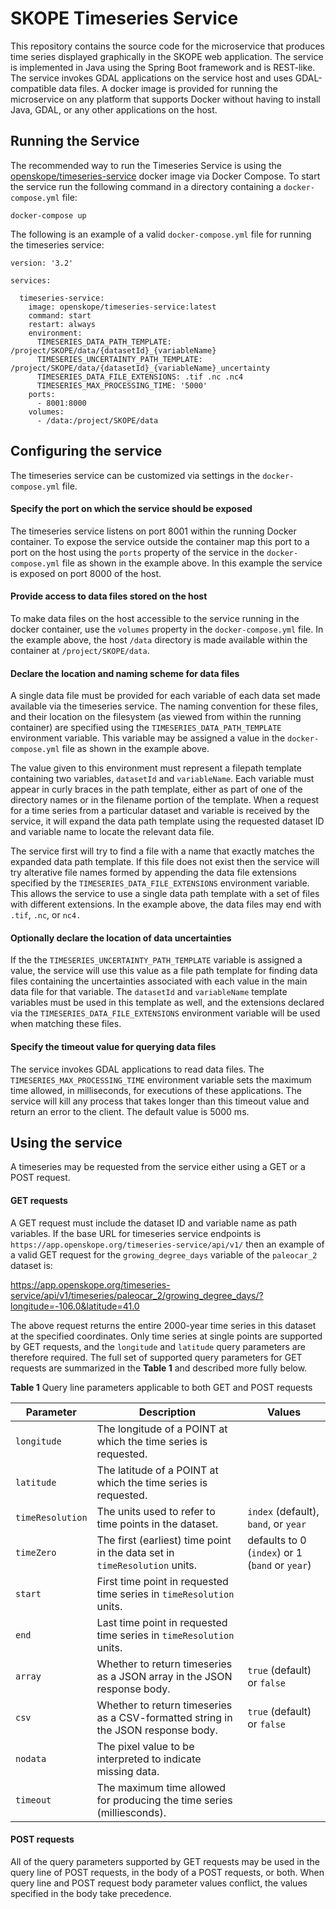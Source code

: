 SKOPE Timeseries Service
=========================

This repository contains the source code for the microservice that produces
time series displayed graphically in the SKOPE web application.  The
service is implemented in Java using the Spring Boot framework and is
REST-like.  The service invokes GDAL applications on the service host and
uses GDAL-compatible data files.  A docker image is provided for running the
microservice on any platform that supports Docker without having to install
Java, GDAL, or any other applications on the host.

<!-- This README describes how to configure and run the service; how to invoke the
service using REST calls; and how to build the software, run the service
in a debugger, and perform a set of automated tests on the running service 
during development. -->

Running the Service
-------------------
The recommended way to run the Timeseries Service is using the
[openskope/timeseries-service](https://hub.docker.com/r/openskope/timeseries-service/) 
docker image via Docker Compose.  To start the service run the following command in a 
directory containing a `docker-compose.yml` file:


```
docker-compose up
```

The following is an example of a valid `docker-compose.yml` file for running the timeseries service:

```
version: '3.2'

services:

  timeseries-service:
    image: openskope/timeseries-service:latest
    command: start
    restart: always
    environment:
      TIMESERIES_DATA_PATH_TEMPLATE: /project/SKOPE/data/{datasetId}_{variableName}
      TIMESERIES_UNCERTAINTY_PATH_TEMPLATE: /project/SKOPE/data/{datasetId}_{variableName}_uncertainty
      TIMESERIES_DATA_FILE_EXTENSIONS: .tif .nc .nc4
      TIMESERIES_MAX_PROCESSING_TIME: '5000'
    ports: 
      - 8001:8000
    volumes:
      - /data:/project/SKOPE/data
```


Configuring the service
-----------------------
The timeseries service can be customized via settings in the `docker-compose.yml` file.

#### Specify the port on which the service should be exposed
The timeseries service listens on port 8001 within the running Docker container.   To expose the service outside the container map this port to a port on the host using the `ports` property of the service in the `docker-compose.yml` file as shown in the example above.  In this example the service is exposed on port 8000 of the host.

#### Provide access to data files stored on the host
To make data files on the host accessible to the service running in the docker container, use the `volumes` property in the `docker-compose.yml` file.  In the example above, the host `/data` directory is made available within the container at `/project/SKOPE/data`.

#### Declare the location and naming scheme for data files
A single data file must be provided for each variable of each data set made available via the timeseries service.  The naming convention for these files, and their location on the filesystem (as viewed from within the running container) are specified using the `TIMESERIES_DATA_PATH_TEMPLATE` environment variable.  This variable may be assigned a value in the `docker-compose.yml` file as shown in the example above.

The value given to this environment must represent a filepath template containing two variables, `datasetId` and `variableName`. Each variable must appear in curly braces in the path template, either as part of one of the directory names or in the filename portion of the template.  When a request for a time series from a particular dataset and variable is received by the service, it will expand the data path template using the requested dataset ID and variable name to locate the relevant data file.

The service first will try to find a file with a name that exactly matches the expanded data path template.  If this file does not exist then the service will try alterative file names formed by appending the data file extensions specified by the `TIMESERIES_DATA_FILE_EXTENSIONS` environment variable.  This allows the service to use a single data path template with a set of files with different extensions.  In the example above, the data files may end with `.tif`, `.nc`, or `nc4.`

#### Optionally declare the location of data uncertainties
If the the `TIMESERIES_UNCERTAINTY_PATH_TEMPLATE` variable is assigned a value, the service will use this value as a file path template for finding data files containing the uncertainties associated with each value in the main data file for that variable.  The `datasetId` and `variableName` template variables must be used in this template as well, and the extensions declared via the `TIMESERIES_DATA_FILE_EXTENSIONS` environment variable will be used when matching these files.

#### Specify the timeout value for querying data files
The service invokes GDAL applications to read data files.  The `TIMESERIES_MAX_PROCESSING_TIME` environment variable sets the maximum time allowed, in milliseconds, for executions of these applications.  The service will kill any process that takes longer than this timeout value and return an error to the client.  The default value is 5000 ms.


Using the service
-----------------
A timeseries may be requested from the service either using a GET or a POST request.  

#### GET requests
A GET request must include the dataset ID and variable name as path variables.  If the base URL for timeseries service endpoints is `https://app.openskope.org/timeseries-service/api/v1/` then an example of a valid GET request for the `growing_degree_days` variable of the `paleocar_2` dataset is:

https://app.openskope.org/timeseries-service/api/v1/timeseries/paleocar_2/growing_degree_days/?longitude=-106.0&latitude=41.0

The above request returns the entire 2000-year time series in this dataset at the specified coordinates.  Only time series at single points are supported by GET requests, and the `longitude` and `latitude` query parameters are therefore required.  The full set of supported query parameters for GET requests are summarized in the **Table 1** and described more fully below.

**Table 1** Query line parameters applicable to both GET and POST requests

Parameter       | Description                                                            | Values 
----------------|------------------------------------------------------------------------|-------
`longitude`     | The longitude of a POINT at which the time series is requested.        |
`latitude`      | The latitude of a POINT at which the time series is requested.         |
`timeResolution`| The units used to refer to time points in the dataset.                 | `index` (default), `band`, or `year`
`timeZero`      | The first (earliest) time point in the data set in `timeResolution` units.| defaults to 0 (`index`) or 1 (`band` or `year`)
`start`         | First time point in requested time series in `timeResolution` units.   |
`end`           | Last time point in requested time series in `timeResolution` units.    |
`array`         | Whether to return timeseries as a JSON array in the JSON response body.| `true` (default) or `false` 
`csv`           | Whether to return timeseries as a CSV-formatted string in the JSON response body.| `true` (default) or `false`
`nodata`        | The pixel value to be interpreted to indicate missing data.            |
`timeout`       | The maximum time allowed for producing the time series (milliesconds). |

#### POST requests

All of the query parameters supported by GET requests may be used in the query line of POST requests, in the body of a POST requests, or both.  When query line and POST request body parameter values conflict, the values specified in the body take precedence.


